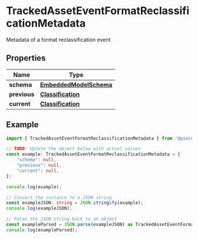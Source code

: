 
# TrackedAssetEventFormatReclassificationMetadata

Metadata of a format reclassification event

## Properties

Name | Type
------------ | -------------
**schema** | [**EmbeddedModelSchema**](EmbeddedModelSchema)
**previous** | [**Classification**](Classification)
**current** | [**Classification**](Classification)

## Example

```typescript
import { TrackedAssetEventFormatReclassificationMetadata } from '@pieces.app/pieces-os-client';

// TODO: Update the object below with actual values
const example: TrackedAssetEventFormatReclassificationMetadata = {
    "schema": null,
    "previous": null,
    "current": null,
};

console.log(example);

// Convert the instance to a JSON string
const exampleJSON: string = JSON.stringify(example);
console.log(exampleJSON);

// Parse the JSON string back to an object
const exampleParsed = JSON.parse(exampleJSON) as TrackedAssetEventFormatReclassificationMetadata;
console.log(exampleParsed);
```



